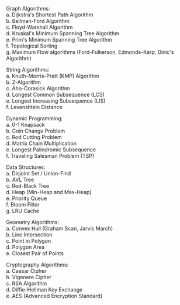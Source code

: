 Graph Algorithms:  
a. Dijkstra's Shortest Path Algorithm  
b. Bellman-Ford Algorithm  
c. Floyd-Warshall Algorithm  
d. Kruskal's Minimum Spanning Tree Algorithm  
e. Prim's Minimum Spanning Tree Algorithm  
f. Topological Sorting  
g. Maximum Flow algorithms (Ford-Fulkerson, Edmonds-Karp, Dinic's Algorithm)  

String Algorithms:  
a. Knuth-Morris-Pratt (KMP) Algorithm  
b. Z-Algorithm  
c. Aho-Corasick Algorithm  
d. Longest Common Subsequence (LCS)  
e. Longest Increasing Subsequence (LIS)  
f. Levenshtein Distance

Dynamic Programming:  
a. 0-1 Knapsack  
b. Coin Change Problem  
c. Rod Cutting Problem  
d. Matrix Chain Multiplication  
e. Longest Palindromic Subsequence  
f. Traveling Salesman Problem (TSP)  

Data Structures:  
a. Disjoint Set / Union-Find  
b. AVL Tree  
c. Red-Black Tree  
d. Heap (Min-Heap and Max-Heap)  
e. Priority Queue  
f. Bloom Filter  
g. LRU Cache  

Geometry Algorithms:  
a. Convex Hull (Graham Scan, Jarvis March)  
b. Line Intersection  
c. Point in Polygon  
d. Polygon Area  
e. Closest Pair of Points  

Cryptography Algorithms:  
a. Caesar Cipher  
b. Vigenere Cipher  
c. RSA Algorithm  
d. Diffie-Hellman Key Exchange  
e. AES (Advanced Encryption Standard)  
